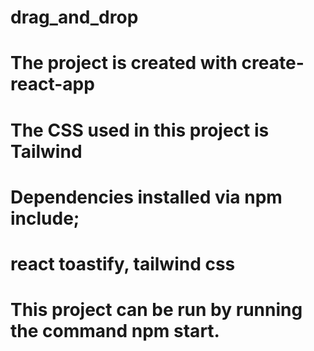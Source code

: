 # drag_and_drop
# The project is created with create-react-app
# The CSS used in this project is Tailwind
# Dependencies installed via npm include;
# react toastify, tailwind css

# This project can be run by running the command npm start.